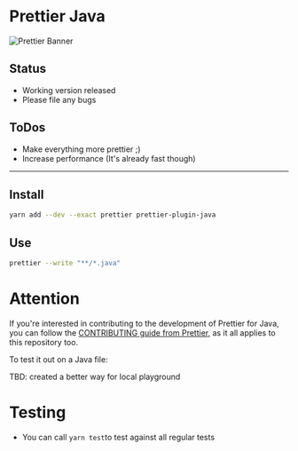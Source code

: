 # Prettier Java

![Prettier Banner](https://raw.githubusercontent.com/prettier/prettier-logo/master/images/prettier-banner-light.png)

## Status

- Working version released
- Please file any bugs

## ToDos

- Make everything more prettier ;)
- Increase performance (It's already fast though)

---

## Install

```bash
yarn add --dev --exact prettier prettier-plugin-java
```

## Use

```bash
prettier --write "**/*.java"
```

# Attention

If you're interested in contributing to the development of Prettier for Java, you can follow the [CONTRIBUTING guide from Prettier](https://github.com/prettier/prettier/blob/master/CONTRIBUTING.md), as it all applies to this repository too.

To test it out on a Java file:

TBD: created a better way for local playground

# Testing

- You can call `yarn test`to test against all regular tests

